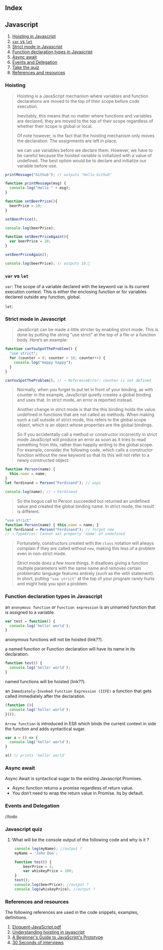 ## Index

## Javascript

1. [Hoisting in Javascript](./#hoisting)
2. [`var` vs `let`](./#var-vs-let)
3. [Strict mode in Javascript](./#strict-mode-in-Javascript)
4. [Function declaration types in Javascript](./#function-declaration-types-in-javascript)
5. [Async await](./#async-await)
6. [Events and Delegation](./#events-and-delegation)
7. [Take the quiz](./#javascript-quiz)
8. [References and resources](./#references-and-resources)

### Hoisting

> Hoisting is a JavaScript mechanism where variables and function declarations are moved to the top of their scope before code execution.
>
> Inevitably, this means that no matter where functions and variables are declared, they are moved to the top of their scope regardless of whether their scope is global or local.
>
> Of note however, is the fact that the hoisting mechanism only moves the declaration. The assignments are left in place.
>
> we can use variables before we declare them. However, we have to be careful because the hoisted variable is initialized with a value of undefined. The best option would be to declare and initialize our variable before use.

```javascript
printMessage("Github"); // outputs "Hello Github"

function printMessage(msg) {
  console.log("Hello " + msg);
}
```

```javascript
function setBeerPrice(){
  beerPrice = 10;
}

setBeerPrice();

console.log(beerPrice);

function setBeerPriceAgain(){
  var beerPrice = 20;
}

setBeerPriceAgain();

console.log(beerPrice); // outputs 10.🤷‍
```

### `var` vs `let`

`var`: The scope of a variable declared with the keyword var is its current execution context. This is either the enclosing function or for variables declared outside any function, global.

`let`:

### Strict mode in Javascript

> JavaScript can be made a little stricter by enabling strict mode. This is done by putting the string "use strict" at the top of a file or a function body. Here’s an example:

```javascript
function canYouSpotTheProblem() {
  "use strict";
  for (counter = 0; counter < 10; counter++) {
    console.log("Happy happy");
  }
}

canYouSpotTheProblem(); // → ReferenceError: counter is not defined
```

> Normally, when you forget to put let in front of your binding, as with counter in the example, JavaScript quietly creates a global binding and uses that. In strict mode, an error is reported instead.
>
> Another change in strict mode is that the this binding holds the value undefined in functions that are not called as methods. When making such a call outside of strict mode, this refers to the global scope object, which is an object whose properties are the global bindings.
>
> So if you accidentally call a method or constructor incorrectly in strict mode JavaScript will produce an error as soon as it tries to read something from this, rather than happily writing to the global scope. For example, consider the following code, which calls a constructor function without the new keyword so that its this will not refer to a newly constructed object:

```javascript
function Person(name) { 
  this.name = name;
}
let ferdinand = Person("Ferdinand"); // oops

console.log(name); // → Ferdinand
```

> So the bogus call to Person succeeded but returned an undefined value and created the global binding name. In strict mode, the result is different.

```javascript
"use strict"
function Person(name) { this.name = name; }
let ferdinand = Person("Ferdinand"); // forgot new
// → TypeError: Cannot set property 'name' of undefined
```

> Fortunately, constructors created with the `class` notation will always complain if they are called without `new`, making this less of a problem even in non-strict mode.
>
> Strict mode does a few more things. It disallows giving a function multiple parameters with the same name and removes certain problematic language features entirely \(such as the with statement\). In short, putting `"use strict"` at the top of your program rarely hurts and might help you spot a problem.

### Function declaration types in Javascript

an `anonymous function` or `Function expression` is an unnamed function that is assigned to a variable.

```javascript
var test = function() {
  console.log('hello! world');
}
```

anonymous functions will not be hoisted \(link??\).

a named function or Function declaration will have its name in its declaration.

```javascript
function test() {
  console.log('hello! world');
}
```

named functions will be hoisted \(link??\).

an `Immediately-Invoked Function Expression (IIFE)` a function that gets called immediately after the declaration.

```javascript
(function (){
  console.log('hello! world');
}());
```

`Arrow function` is introduced in ES6 which binds the current context in side the function and adds syntactical sugar.

```javascript
var a = () => {
  console.log('hello! world');
}

a() // prints 'hello! world'
```

### Async await

Async Await is syntactical sugar to the existing Javascript Promises.

* Async function returns a promise regardless of return value. 
* You don’t need to wrap the return value in Promise. its by default.

### Events and Delegation

//todo

### Javascript quiz

1. What will be the console output of the following code and why is it ?

   ```javascript
    console.log(myName); //output ?
    myName = 'John Doe';
   ```

   ```javascript
    function test() {
        beerPrice = 4;
        var whiskeyPrice = 100;
    }
    test();
    console.log(beerPrice); //output ?
    console.log(whiskeyPrice); //output ?
   ```

### References and resources

The following references are used in the code snippets, examples, definitions.

1. [Eloquent-JavaScript.pdf](https://eloquentjavascript.net/Eloquent_JavaScript.pdf) 
2. [Understanding hoisting in javascript](https://scotch.io/tutorials/understanding-hoisting-in-javascript) 
3. [A Beginner's Guide to JavaScript's Prototype](https://tylermcginnis.com/beginners-guide-to-javascript-prototype/) 
4. [30 Seconds of interviews](https://github.com/30-seconds/30-seconds-of-interviews)

